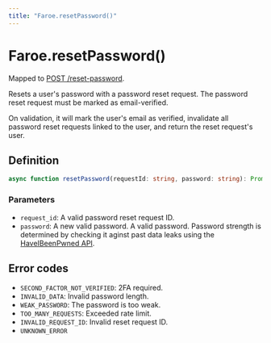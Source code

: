 ```yaml
---
title: "Faroe.resetPassword()"
---
```


# Faroe.resetPassword()

Mapped to [POST /reset-password](/api-reference/rest/endpoints/post_reset-password).

Resets a user's password with a password reset request. The password reset request must be marked as email-verified.

On validation, it will mark the user's email as verified, invalidate all password reset requests linked to the user, and return the reset request's user.

## Definition

```ts
async function resetPassword(requestId: string, password: string): Promise<void>
```

### Parameters

- `request_id`: A valid password reset request ID.
- `password`: A new valid password. A valid password. Password strength is determined by checking it aginst past data leaks using the [HaveIBeenPwned API](https://haveibeenpwned.com/API/v3#PwnedPasswords).

## Error codes

- `SECOND_FACTOR_NOT_VERIFIED`: 2FA required.
- `INVALID_DATA`: Invalid password length.
- `WEAK_PASSWORD`: The password is too weak.
- `TOO_MANY_REQUESTS`: Exceeded rate limit.
- `INVALID_REQUEST_ID`: Invalid reset request ID.
- `UNKNOWN_ERROR`
